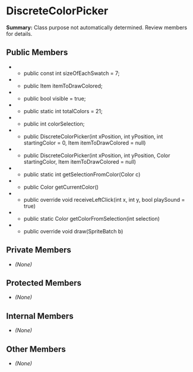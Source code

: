 # DiscreteColorPicker

**Summary:** Class purpose not automatically determined. Review members for details.

## Public Members
- - public const int sizeOfEachSwatch = 7;
- - public Item itemToDrawColored;
- - public bool visible = true;
- - public static int totalColors = 21;
- - public int colorSelection;
- - public DiscreteColorPicker(int xPosition, int yPosition, int startingColor = 0, Item itemToDrawColored = null)
- - public DiscreteColorPicker(int xPosition, int yPosition, Color startingColor, Item itemToDrawColored = null)
- - public static int getSelectionFromColor(Color c)
- - public Color getCurrentColor()
- - public override void receiveLeftClick(int x, int y, bool playSound = true)
- - public static Color getColorFromSelection(int selection)
- - public override void draw(SpriteBatch b)

## Private Members
- *(None)*

## Protected Members
- *(None)*

## Internal Members
- *(None)*

## Other Members
- *(None)*
